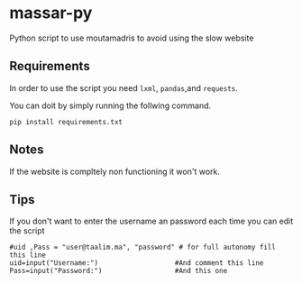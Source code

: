# massar-py
Python script to use moutamadris to avoid using the slow website
## Requirements
In order to use the script you need ```lxml```, ```pandas```,and ```requests```.

You can doit by simply running the follwing command.
```
pip install requirements.txt 
```
## Notes 
If the website is compltely non functioning it won't work.

## Tips
If you don't want to enter the username an password each time you can edit the script

```
#uid ,Pass = "user@taalim.ma", "password" # for full autonomy fill this line
uid=input("Username:")                   #And comment this line
Pass=input("Password:")                  #And this one
```
